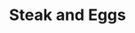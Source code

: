 ---
title: "Steak and Eggs"
price: "$18.00"
category: "Breakfast"
img: ""
desc: "10oz New York steak served with hash browns and two eggs any style"
---